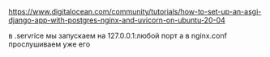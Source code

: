 https://www.digitalocean.com/community/tutorials/how-to-set-up-an-asgi-django-app-with-postgres-nginx-and-uvicorn-on-ubuntu-20-04 	

в .servrice мы запускаем на 127.0.0.1:любой порт
а в nginx.conf прослушиваем уже его
